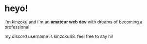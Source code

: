 # heyo!
i'm kinzoku and i'm an **amateur web dev** with dreams of becoming a professional

my discord username is kinzoku48. feel free to say hi!
